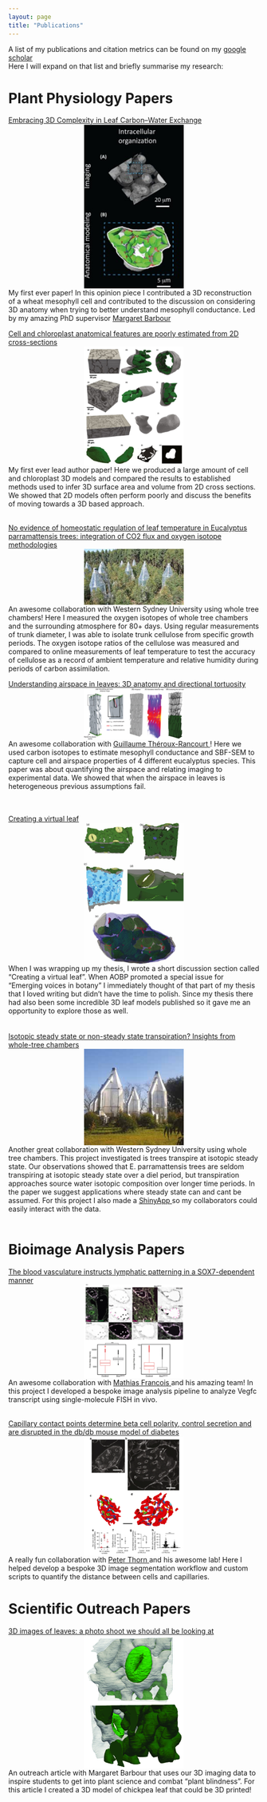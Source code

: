 ```yaml
---
layout: page
title: "Publications"
---
```

A list of my publications and citation metrics can be found on my 
<a href="https://scholar.google.com.au/citations?user=ca2u0TMAAAAJ&hl=en"> google scholar </a> 
<br />
Here I will expand on that list and briefly summarise my research:
<br />

# Plant Physiology Papers 

<a href="https://www.sciencedirect.com/science/article/pii/S1360138518302103"> Embracing 3D Complexity in Leaf Carbon–Water Exchange </a> <br />
<img  src="/img/TIPS_JPG.jpg" width="200" style="display:block; margin-left:auto; margin-right:auto" />
My first ever paper! In this opinion piece I contributed a 3D reconstruction of a wheat mesophyll cell and contributed to the discussion on considering 3D anatomy when trying to better understand mesophyll conductance. 
Led by my amazing PhD supervisor <a href="https://profiles.waikato.ac.nz/margaret.barbour"> Margaret Barbour </a> 
<br clear="left"/>

<a href="https://nph.onlinelibrary.wiley.com/doi/full/10.1111/nph.16219"> Cell and chloroplast anatomical features are poorly estimated from 2D cross-sections </a> <br />
<img  src="/img/newphyt_fig_JPG.jpg" width="200" style="display:block; margin-left:auto; margin-right:auto" />
My first ever lead author paper! Here we produced a large amount of cell and chloroplast 3D models and compared the results to established methods used to infer 3D surface area and volume from 2D cross sections. We showed that 2D models often perform poorly and discuss the benefits of moving towards a 3D based approach.    
<br clear="left"/>

<a href="https://nph.onlinelibrary.wiley.com/doi/full/10.1111/nph.16733"> No evidence of homeostatic regulation of leaf temperature in Eucalyptus parramattensis trees: integration of CO2 flux and oxygen isotope methodologies </a> <br />
<img  src="/img/WTC.jpg" width="200" style="display:block; margin-left:auto; margin-right:auto" />
An awesome collaboration with Western Sydney University using whole tree chambers! Here I measured the oxygen isotopes of whole tree chambers and the surrounding atmosphere for 80+ days. Using regular measurements of trunk diameter, I was able to isolate trunk cellulose from specific growth periods. The oxygen isotope ratios of the cellulose was measured and compared to online measurements of leaf temperature to test the accuracy of cellulose as a record of ambient temperature and relative humidity during periods of carbon assimilation. 
<br clear="left"/>

<a href="https://onlinelibrary.wiley.com/doi/10.1111/pce.14079"> Understanding airspace in leaves: 3D anatomy and directional tortuosity </a> <br />
<img  src="/img/PCE.png" width="200" style="display:block; margin-left:auto; margin-right:auto" />
An awesome collaboration with <a href="https://gtrancourt.gitlab.io/"> Guillaume Théroux-Rancourt </a>! Here we used carbon isotopes to estimate mesophyll conductance and SBF-SEM to capture cell and airspace properties of 4 different eucalyptus species. This paper was about quantifying the airspace and relating imaging to experimental data. We showed that when the airspace in leaves is heterogeneous previous assumptions fail.  
<br clear="left"/>


<br />
<a href="https://academic.oup.com/aobpla/article/15/3/plad033/7190199"> Creating a virtual leaf</a> <br />
<img  src="/img/aobp.jpeg" width="200" style="display:block; margin-left:auto; margin-right:auto" />
When I was wrapping up my thesis, I wrote a short discussion section called “Creating a virtual leaf”. When AOBP promoted a special issue for “Emerging voices in botany” I immediately thought of that part of my thesis that I loved writing but didn’t have the time to polish. Since my thesis there had also been some incredible 3D leaf models published so it gave me an opportunity to explore those as well. 
<br clear="left"/>
<br />

<br />
<a href="https://academic.oup.com/treephys/article/44/11/tpae125/7811264"> Isotopic steady state or non-steady state transpiration? Insights from whole-tree chambers </a> <br />
<img  src="/img/wtc_2.jpg" width="200" style="display:block; margin-left:auto; margin-right:auto" />
Another great collaboration with Western Sydney University using whole tree chambers. This project investigated is trees transpire at isotopic steady state. Our observations showed that E. parramattensis trees are seldom transpiring at isotopic steady state over a diel period, but transpiration approaches source water isotopic composition over longer time periods.  In the paper we suggest applications where steady state can and cant be assumed. For this project I also made a <a href= "https://richard-harwood.shinyapps.io/Whole_Tree_18O_Transpiration/"> ShinyApp </a> so my collaborators could easily interact with the data.
<br clear="left"/>
<br />

# Bioimage Analysis Papers 
<a href="https://www.embopress.org/doi/full/10.15252/embj.2021109032"> The blood vasculature instructs lymphatic patterning in a SOX7-dependent manner </a> <br />
<img  src="/img/smfish.PNG" width="200"  style="display:block; margin-left:auto; margin-right:auto" />
An awesome collaboration with <a href="https://www.centenary.org.au/people/mathias-francois/"> Mathias Francois </a> and his amazing team! In this project I developed a bespoke image analysis pipeline to analyze Vegfc transcript using single-molecule FISH in vivo.
<br clear="left"/>

<br />
<a href="https://link.springer.com/article/10.1007/s00125-024-06180-x"> Capillary contact points determine beta cell polarity, control secretion and are disrupted in the db/db mouse model of diabetes </a> <br />
<img  src="/img/jevon_et_al.PNG" width="200"  style="display:block; margin-left:auto; margin-right:auto" />
A really fun collaboration with <a href="http://www.thornlab.com/"> Peter Thorn </a> and his awesome lab! Here I helped develop a bespoke 3D image segmentation workflow and custom scripts to quantify the distance between cells and capillaries.  
<br clear="left"/>

# Scientific Outreach Papers 
<a href="https://futurumcareers.com/3d-images-of-leaves-a-photo-shoot-we-should-all-be-looking-at"> 3D images of leaves: a photo shoot we should all be looking at </a> <br />
<img  src="/img/3D-reconstruction-of-a-chickpea-stomata.jpg" width="200" style="display:block; margin-left:auto; margin-right:auto" />
An outreach article with Margaret Barbour that uses our 3D imaging data to inspire students to get into plant science and combat “plant blindness”. For this article I created a 3D model of chickpea leaf that could be 3D printed!
<br clear="left"/>





